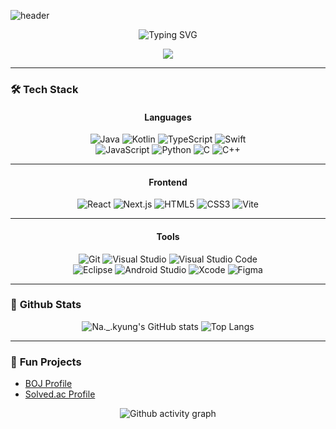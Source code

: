 ![header](https://capsule-render.vercel.app/api?type=rect&color=gradient&height=150&section=header&text=👩‍💻%20Welcome%20to%20Na._.kyung's%20Github!%20👩‍💻&fontSize=30&fontAlign=50&fontAlignY=50)

<p align="center">
  <img src="https://readme-typing-svg.herokuapp.com?font=Fira+Code&size=25&duration=4000&pause=1000&color=6A5ACD&center=true&vCenter=true&width=500&lines=👩‍💻+Frontend+%7C+Backend+Developer;🎨+Creative+Problem+Solver;🚀+Passionate+about+Tech!" alt="Typing SVG" />
</p>

<p align="center">
  <img src="https://hits.seeyoufarm.com/api/count/incr/badge.svg?url=https%3A%2F%2Fgithub.com%2Flee-nakyung&count_bg=%2379C83D&title_bg=%23555555&icon=&icon_color=%23E7E7E7&title=Visits&edge_flat=false" />
</p>

---

### 🛠 **Tech Stack**

<div align="center">
  
#### Languages  
![Java](https://img.shields.io/badge/Java-%23ED8B00.svg?style=for-the-badge&logo=openjdk&logoColor=white)
![Kotlin](https://img.shields.io/badge/Kotlin-%237F52FF.svg?style=for-the-badge&logo=kotlin&logoColor=white)
![TypeScript](https://img.shields.io/badge/TypeScript-%23007ACC.svg?style=for-the-badge&logo=typescript&logoColor=white)
![Swift](https://img.shields.io/badge/Swift-%23FA7343.svg?style=for-the-badge&logo=swift&logoColor=white)<br>
![JavaScript](https://img.shields.io/badge/JavaScript-%23F7DF1E.svg?style=for-the-badge&logo=javascript&logoColor=black)
![Python](https://img.shields.io/badge/Python-%233776AB.svg?style=for-the-badge&logo=python&logoColor=white)
![C](https://img.shields.io/badge/C-%2300599C.svg?style=for-the-badge&logo=c&logoColor=white)
![C++](https://img.shields.io/badge/C++-%2300599C.svg?style=for-the-badge&logo=cplusplus&logoColor=white)

---

#### Frontend  
![React](https://img.shields.io/badge/React-%2361DAFB.svg?style=for-the-badge&logo=react&logoColor=white)
![Next.js](https://img.shields.io/badge/Next.js-%23000000.svg?style=for-the-badge&logo=nextdotjs&logoColor=white)
![HTML5](https://img.shields.io/badge/HTML5-%23E34F26.svg?style=for-the-badge&logo=html5&logoColor=white)
![CSS3](https://img.shields.io/badge/CSS3-%231572B6.svg?style=for-the-badge&logo=css3&logoColor=white)
![Vite](https://img.shields.io/badge/Vite-%23646CFF.svg?style=for-the-badge&logo=vite&logoColor=white)

---

#### Tools  
![Git](https://img.shields.io/badge/Git-%23F05033.svg?style=for-the-badge&logo=git&logoColor=white)
![Visual Studio](https://img.shields.io/badge/Visual%20Studio-%235C2D91.svg?style=for-the-badge&logo=visualstudio&logoColor=white)
![Visual Studio Code](https://img.shields.io/badge/Visual%20Studio%20Code-%23007ACC.svg?style=for-the-badge&logo=visualstudiocode&logoColor=white)<br>
![Eclipse](https://img.shields.io/badge/Eclipse-%23FE7A16.svg?style=for-the-badge&logo=eclipseide&logoColor=white)
![Android Studio](https://img.shields.io/badge/Android%20Studio-%233DDC84.svg?style=for-the-badge&logo=androidstudio&logoColor=white)
![Xcode](https://img.shields.io/badge/Xcode-%23147EFB.svg?style=for-the-badge&logo=xcode&logoColor=white)
![Figma](https://img.shields.io/badge/Figma-%23F24E1E.svg?style=for-the-badge&logo=figma&logoColor=white)

</div>

---

### 🌟 **Github Stats**

<div align="center">
  
![Na._.kyung's GitHub stats](https://github-readme-stats.vercel.app/api?username=lee-nakyung&show_icons=true&theme=radical&hide_border=true)
![Top Langs](https://github-readme-stats.vercel.app/api/top-langs/?username=lee-nakyung&layout=compact&theme=radical&hide_border=true)

</div>

---

### 🎉 **Fun Projects**

- [BOJ Profile](https://www.acmicpc.net/user/lnk5324)
- [Solved.ac Profile](https://solved.ac/profile/lnk5324)

<p align="center">
  <img src="https://github-readme-activity-graph.cyclic.app/graph?username=lee-nakyung&bg_color=1a1b27&color=9b59b6&line=9b59b6&point=FFFFFF&area=true&hide_border=true" alt="Github activity graph" />
</p>
